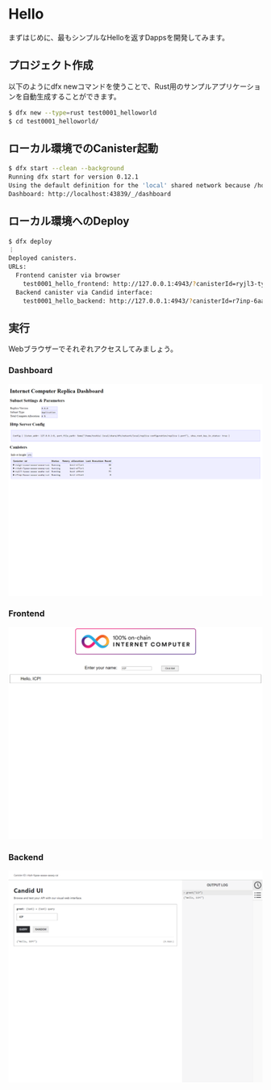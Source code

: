# Hello

まずはじめに、最もシンプルなHelloを返すDappsを開発してみます。

## プロジェクト作成

以下のようにdfx newコマンドを使うことで、Rust用のサンプルアプリケーションを自動生成することができます。

```bash
$ dfx new --type=rust test0001_helloworld
$ cd test0001_helloworld/
```

## ローカル環境でのCanister起動

```bash
$ dfx start --clean --background
Running dfx start for version 0.12.1
Using the default definition for the 'local' shared network because /home/toshio/.config/dfx/networks.json does not exist.
Dashboard: http://localhost:43839/_/dashboard
```

## ローカル環境へのDeploy

```bash
$ dfx deploy
︙
Deployed canisters.
URLs:
  Frontend canister via browser
    test0001_hello_frontend: http://127.0.0.1:4943/?canisterId=ryjl3-tyaaa-aaaaa-aaaba-cai
  Backend canister via Candid interface:
    test0001_hello_backend: http://127.0.0.1:4943/?canisterId=r7inp-6aaaa-aaaaa-aaabq-cai&id=rrkah-fqaaa-aaaaa-aaaaq-cai
```

## 実行

Webブラウザーでそれぞれアクセスしてみましょう。

### Dashboard

![](<.gitbook/assets/test0001_hello_01_dashboard.png>)

### Frontend

![](<.gitbook/assets/test0001_hello_02_frontend.png>)

### Backend

![](<.gitbook/assets/test0001_hello_03_backend.png>)

